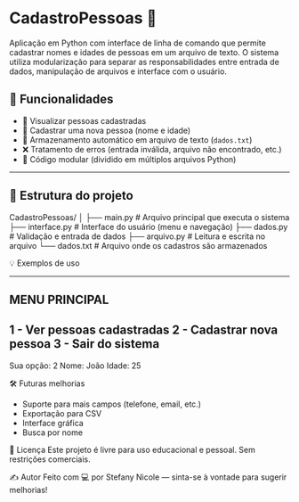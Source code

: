 # CadastroPessoas 📝
Aplicação em Python com interface de linha de comando que permite cadastrar nomes e idades de pessoas em um arquivo de texto. O sistema utiliza modularização para separar as responsabilidades entre entrada de dados, manipulação de arquivos e interface com o usuário. 

## 🚀 Funcionalidades

- 📄 Visualizar pessoas cadastradas  
- 🧍 Cadastrar uma nova pessoa (nome e idade)  
- 📂 Armazenamento automático em arquivo de texto (`dados.txt`)  
- ❌ Tratamento de erros (entrada inválida, arquivo não encontrado, etc.)  
- 🧱 Código modular (dividido em múltiplos arquivos Python)

---

## 📁 Estrutura do projeto

CadastroPessoas/
│
├── main.py # Arquivo principal que executa o sistema
├── interface.py # Interface do usuário (menu e navegação)
├── dados.py # Validação e entrada de dados
├── arquivo.py # Leitura e escrita no arquivo
└── dados.txt # Arquivo onde os cadastros são armazenados

💡 Exemplos de uso

----------------------------------------
MENU PRINCIPAL
----------------------------------------
1 - Ver pessoas cadastradas
2 - Cadastrar nova pessoa
3 - Sair do sistema
----------------------------------------
Sua opção: 2
Nome: João
Idade: 25

🛠️ Futuras melhorias

- Suporte para mais campos (telefone, email, etc.)
- Exportação para CSV
- Interface gráfica
- Busca por nome

📄 Licença
Este projeto é livre para uso educacional e pessoal. Sem restrições comerciais.

✍️ Autor
Feito com 💻 por Stefany Nicole — sinta-se à vontade para sugerir melhorias!

